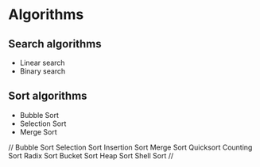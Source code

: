 # Algorithms

## Search algorithms
- Linear search
- Binary search
## Sort algorithms
- Bubble Sort
- Selection Sort
- Merge Sort

//
  Bubble Sort
  Selection Sort
  Insertion Sort
  Merge Sort
  Quicksort
  Counting Sort
  Radix Sort
  Bucket Sort
  Heap Sort
  Shell Sort
//

